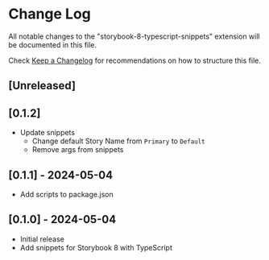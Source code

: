 # Change Log

All notable changes to the "storybook-8-typescript-snippets" extension will be documented in this file.

Check [Keep a Changelog](http://keepachangelog.com/) for recommendations on how to structure this file.

## [Unreleased]

## [0.1.2]

- Update snippets
  - Change default Story Name from `Primary` to `Default`
  - Remove args from snippets

## [0.1.1] - 2024-05-04

- Add scripts to package.json

## [0.1.0] - 2024-05-04

- Initial release
- Add snippets for Storybook 8 with TypeScript
